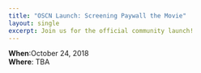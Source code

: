 ```yaml
---
title: "OSCN Launch: Screening Paywall the Movie"
layout: single
excerpt: Join us for the official community launch!
---
```


**When**:October 24, 2018  
**Where**: TBA
